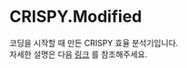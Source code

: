 # CRISPY.Modified

코딩을 시작할 때 만든 CRISPY 효율 분석기입니다.  
자세한 설명은 다음 [링크](https://blog.naver.com/rlagksqls17/222186670427) 를 참조해주세요.  
